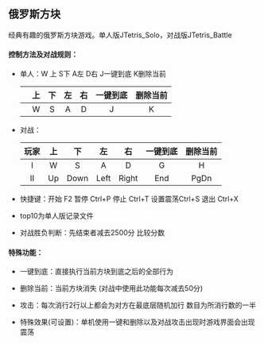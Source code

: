 ## 俄罗斯方块
经典有趣的俄罗斯方块游戏。单人版JTetris_Solo，对战版JTetris_Battle



#### 控制方法及对战规则：
- 单人：W 上 S下 A左 D右  J一键到底 K删除当前

	|      |  上  |  下  |  左  |  右  | 一键到底 | 删除当前 |
	| :--: | :--: | :--: | :--: | :--: | :------: | :------: |
	|      |  W   |  S   |  A   |  D   |    J     |    K     |

- 对战：

  | 玩家 |  上  |  下  |  左  |  右   | 一键到底 | 删除当前 |
  | :--: | :--: | :--: | :--: | :---: | :------: | :------: |
  |  Ⅰ   |  W   |  S   |  A   |   D   |    G     |    H     |
  |  Ⅱ   |  Up  | Down | Left | Right |   End    |   PgDn   |

- 快捷键：开始 F2    暂停 Ctrl+P    停止 Ctrl+T    设置震荡Ctrl+S    退出 Ctrl+X

- top10为单人版记录文件

- 对战胜负判断：先结束者减去2500分 比较分数

	

#### 特殊功能：
- 一键到底：直接执行当前方块到底之后的全部行为

- 删除当前：当前方块消失 (对战中使用此功能每次减去50分)

- 攻击：每次消行2行以上都会为对方在最底层随机加行  数目为所消行数的一半

- 特殊效果(可设置)：单机使用一键和删除以及对战攻击出现时游戏界面会出现震荡